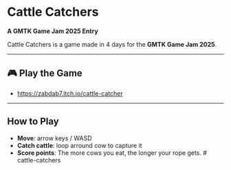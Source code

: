 # Cattle Catchers  

**A GMTK Game Jam 2025 Entry**  

Cattle Catchers is a game made in 4 days for the **GMTK Game Jam 2025**.  

---

## 🎮 Play the Game  
- https://zabdab7.itch.io/cattle-catcher

---

## How to Play  
- **Move**: arrow keys / WASD
- **Catch cattle**: loop arround cow to capture it
- **Score points**: The more cows you eat, the longer your rope gets. #   c a t t l e - c a t c h e r s  
 